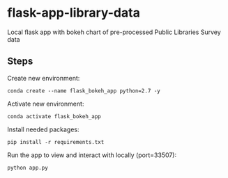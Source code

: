 # flask-app-library-data

Local flask app with bokeh chart of pre-processed Public Libraries Survey data

## Steps

Create new environment:
```
conda create --name flask_bokeh_app python=2.7 -y
```

Activate new environment:
```
conda activate flask_bokeh_app
```

Install needed packages:
```
pip install -r requirements.txt
```

Run the app to view and interact with locally (port=33507):
```
python app.py
```
